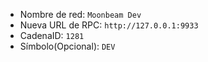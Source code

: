  - Nombre de red: `Moonbeam Dev`
 - Nueva URL de RPC: `http://127.0.0.1:9933`
 - CadenaID: `1281`
 - Símbolo(Opcional): `DEV`
